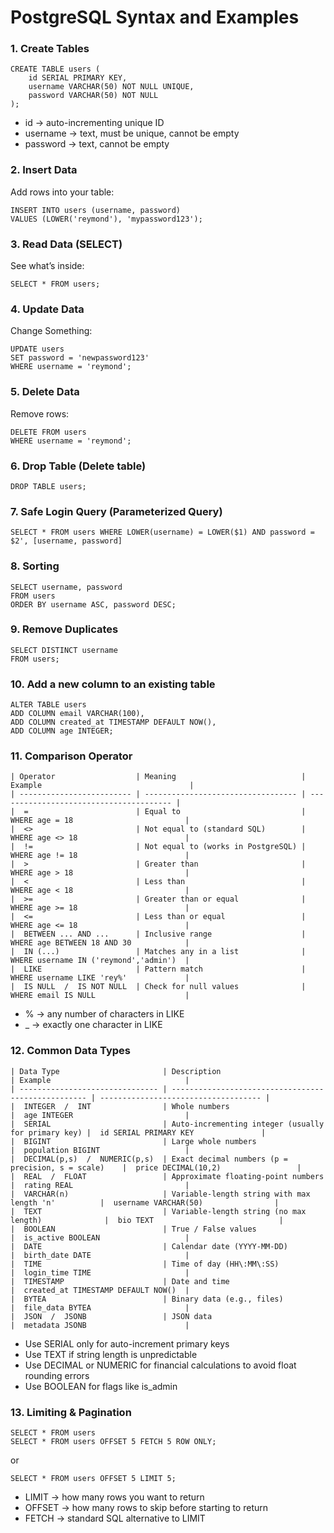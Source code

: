 # PostgreSQL Syntax and Examples

### 1. Create Tables

    CREATE TABLE users (
        id SERIAL PRIMARY KEY,
        username VARCHAR(50) NOT NULL UNIQUE,
        password VARCHAR(50) NOT NULL
    );  

- id → auto-incrementing unique ID
- username → text, must be unique, cannot be empty
- password → text, cannot be empty

### 2. Insert Data

Add rows into your table:

    INSERT INTO users (username, password)
    VALUES (LOWER('reymond'), 'mypassword123');

### 3. Read Data (SELECT)

See what’s inside:

    SELECT * FROM users;

### 4. Update Data

Change Something:

    UPDATE users
    SET password = 'newpassword123'
    WHERE username = 'reymond';

### 5. Delete Data

Remove rows:

    DELETE FROM users
    WHERE username = 'reymond';

### 6. Drop Table (Delete table)

    DROP TABLE users;

### 7. Safe Login Query (Parameterized Query)

    SELECT * FROM users WHERE LOWER(username) = LOWER($1) AND password = $2', [username, password]

### 8. Sorting

    SELECT username, password
    FROM users
    ORDER BY username ASC, password DESC;

### 9. Remove Duplicates

    SELECT DISTINCT username
    FROM users;

### 10. Add a new column to an existing table

    ALTER TABLE users
    ADD COLUMN email VARCHAR(100),
    ADD COLUMN created_at TIMESTAMP DEFAULT NOW(),
    ADD COLUMN age INTEGER;

### 11. Comparison Operator

    | Operator                  | Meaning                            | Example                                 |
    | ------------------------- | ---------------------------------- | --------------------------------------- |
    |  =                        | Equal to                           |  WHERE age = 18                         |
    |  <>                       | Not equal to (standard SQL)        |  WHERE age <> 18                        |
    |  !=                       | Not equal to (works in PostgreSQL) |  WHERE age != 18                        |
    |  >                        | Greater than                       |  WHERE age > 18                         |
    |  <                        | Less than                          |  WHERE age < 18                         |
    |  >=                       | Greater than or equal              |  WHERE age >= 18                        |
    |  <=                       | Less than or equal                 |  WHERE age <= 18                        |
    |  BETWEEN ... AND ...      | Inclusive range                    |  WHERE age BETWEEN 18 AND 30            |
    |  IN (...)                 | Matches any in a list              |  WHERE username IN ('reymond','admin')  |
    |  LIKE                     | Pattern match                      |  WHERE username LIKE 'rey%'             |
    |  IS NULL  /  IS NOT NULL  | Check for null values              |  WHERE email IS NULL                    |

- % → any number of characters in LIKE
- _ → exactly one character in LIKE

### 12. Common Data Types

    | Data Type                       | Description                                         | Example                              |
    | ------------------------------- | --------------------------------------------------- | ------------------------------------ |
    |  INTEGER  /  INT                | Whole numbers                                       |  age INTEGER                         |
    |  SERIAL                         | Auto-incrementing integer (usually for primary key) |  id SERIAL PRIMARY KEY               |
    |  BIGINT                         | Large whole numbers                                 |  population BIGINT                   |
    |  DECIMAL(p,s)  /  NUMERIC(p,s)  | Exact decimal numbers (p = precision, s = scale)    |  price DECIMAL(10,2)                 |
    |  REAL  /  FLOAT                 | Approximate floating-point numbers                  |  rating REAL                         |
    |  VARCHAR(n)                     | Variable-length string with max length 'n'          |  username VARCHAR(50)                |
    |  TEXT                           | Variable-length string (no max length)              |  bio TEXT                            |
    |  BOOLEAN                        | True / False values                                 |  is_active BOOLEAN                   |
    |  DATE                           | Calendar date (YYYY-MM-DD)                          |  birth_date DATE                     |
    |  TIME                           | Time of day (HH\:MM\:SS)                            |  login_time TIME                     |
    |  TIMESTAMP                      | Date and time                                       |  created_at TIMESTAMP DEFAULT NOW()  |
    |  BYTEA                          | Binary data (e.g., files)                           |  file_data BYTEA                     |
    |  JSON  /  JSONB                 | JSON data                                           |  metadata JSONB                      |

- Use SERIAL only for auto-increment primary keys
- Use TEXT if string length is unpredictable
- Use DECIMAL or NUMERIC for financial calculations to avoid float rounding errors
- Use BOOLEAN for flags like is_admin

### 13. Limiting & Pagination

    SELECT * FROM users
    SELECT * FROM users OFFSET 5 FETCH 5 ROW ONLY;

or

    SELECT * FROM users OFFSET 5 LIMIT 5;

- LIMIT → how many rows you want to return
- OFFSET → how many rows to skip before starting to return
- FETCH → standard SQL alternative to LIMIT

